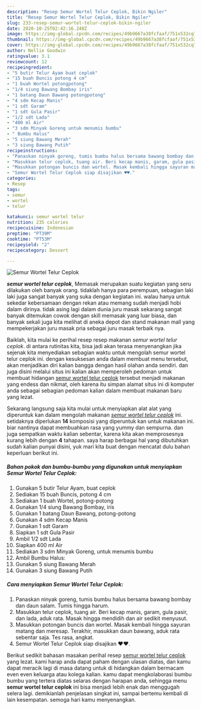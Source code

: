```yaml
---
description: "Resep Semur Wortel Telur Ceplok, Bikin Ngiler"
title: "Resep Semur Wortel Telur Ceplok, Bikin Ngiler"
slug: 233-resep-semur-wortel-telur-ceplok-bikin-ngiler
date: 2020-10-25T02:42:16.248Z
image: https://img-global.cpcdn.com/recipes/49b9667a38fcfaaf/751x532cq70/semur-wortel-telur-ceplok-foto-resep-utama.jpg
thumbnail: https://img-global.cpcdn.com/recipes/49b9667a38fcfaaf/751x532cq70/semur-wortel-telur-ceplok-foto-resep-utama.jpg
cover: https://img-global.cpcdn.com/recipes/49b9667a38fcfaaf/751x532cq70/semur-wortel-telur-ceplok-foto-resep-utama.jpg
author: Nellie Goodwin
ratingvalue: 3.1
reviewcount: 12
recipeingredient:
- "5 butir Telur Ayam buat ceplok"
- "15 buah Buncis potong 4 cm"
- "1 buah Wortel potongpotong"
- "1/4 siung Bawang Bombay iris"
- "1 batang Daun Bawang potongpotong"
- "4 sdm Kecap Manis"
- "1 sdt Garam"
- "1 sdt Gula Pasir"
- "1/2 sdt Lada"
- "400 ml Air"
- "3 sdm Minyak Goreng untuk menumis bumbu"
- " Bumbu Halus"
- "5 siung Bawang Merah"
- "3 siung Bawang Putih"
recipeinstructions:
- "Panaskan ninyak goreng, tumis bumbu halus bersama bawang bombay dan daun salam. Tumis hingga harum."
- "Masukkan telur ceplok, tuang air. Beri kecap manis, garam, gula pasir, dan lada, aduk rata. Masak hingga mendidih dan air sedikit menyusut."
- "Masukkan potongan buncis dan wortel. Masak kembali hingga sayuran matang dan meresap. Terakhir, masukkan daun bawang, aduk rata sebentar saja. Tes rasa, angkat."
- "Semur Wortel Telur Ceplok siap disajikan ♥️♥️."
categories:
- Resep
tags:
- semur
- wortel
- telur

katakunci: semur wortel telur 
nutrition: 235 calories
recipecuisine: Indonesian
preptime: "PT39M"
cooktime: "PT53M"
recipeyield: "2"
recipecategory: Dessert

---
```



![Semur Wortel Telur Ceplok](https://img-global.cpcdn.com/recipes/49b9667a38fcfaaf/751x532cq70/semur-wortel-telur-ceplok-foto-resep-utama.jpg)

<b><i>semur wortel telur ceplok</i></b>, Memasak merupakan suatu kegiatan yang seru dilakukan oleh banyak orang. tidaklah hanya para perempuan, sebagian laki laki juga sangat banyak yang suka dengan kegiatan ini. walau hanya untuk sekedar kebersamaan dengan rekan atau memang sudah menjadi hobi dalam dirinya. tidak asing lagi dalam dunia juru masak sekarang sangat banyak ditemukan cowok dengan skill memasak yang luar biasa, dan banyak sekali juga kita melihat di aneka depot dan stand makanan mall yang mempekerjakan juru masak pria sebagai juru masak terbaik nya.



Baiklah, kita mulai ke perihal resep resep makanan <i>semur wortel telur ceplok</i>. di antara rutinitas kita, bisa jadi akan terasa menyenangkan jika sejenak kita menyediakan sebagian waktu untuk mengolah semur wortel telur ceplok ini. dengan kesuksesan anda dalam membuat menu tersebut, akan menjadikan diri kalian bangga dengan hasil olahan anda sendiri. dan juga disini melalui situs ini kalian akan memperoleh pedoman untuk membuat hidangan <u>semur wortel telur ceplok</u> tersebut menjadi makanan yang endess dan nikmat, oleh karena itu simpan alamat situs ini di komputer anda sebagai sebagian pedoman kalian dalam membuat makanan baru yang lezat.


Sekarang langsung saja kita mulai untuk menyiapkan alat alat yang diperuntuk kan dalam mengolah makanan <u><i>semur wortel telur ceplok</i></u> ini. setidaknya diperlukan <b>14</b> komposisi yang diperuntuk kan untuk makanan ini. biar nantinya dapat membuahkan rasa yang yummy dan sempurna. dan juga sempatkan waktu kalian sebentar, karena kita akan memprosesnya kurang lebih dengan <b>4</b> tahapan. saya harap berbagai hal yang dibutuhkan sudah kalian punyai disini, yuk mari kita buat dengan mencatat dulu bahan keperluan berikut ini.

<!--inarticleads1-->

##### Bahan pokok dan bumbu-bumbu yang digunakan untuk menyiapkan Semur Wortel Telur Ceplok:

1. Gunakan 5 butir Telur Ayam, buat ceplok
1. Sediakan 15 buah Buncis, potong 4 cm
1. Sediakan 1 buah Wortel, potong-potong
1. Gunakan 1/4 siung Bawang Bombay, iris
1. Gunakan 1 batang Daun Bawang, potong-potong
1. Gunakan 4 sdm Kecap Manis
1. Gunakan 1 sdt Garam
1. Siapkan 1 sdt Gula Pasir
1. Ambil 1/2 sdt Lada
1. Siapkan 400 ml Air
1. Sediakan 3 sdm Minyak Goreng, untuk menumis bumbu
1. Ambil  Bumbu Halus:
1. Gunakan 5 siung Bawang Merah
1. Gunakan 3 siung Bawang Putih




<!--inarticleads2-->

##### Cara menyiapkan Semur Wortel Telur Ceplok:

1. Panaskan ninyak goreng, tumis bumbu halus bersama bawang bombay dan daun salam. Tumis hingga harum.
1. Masukkan telur ceplok, tuang air. Beri kecap manis, garam, gula pasir, dan lada, aduk rata. Masak hingga mendidih dan air sedikit menyusut.
1. Masukkan potongan buncis dan wortel. Masak kembali hingga sayuran matang dan meresap. Terakhir, masukkan daun bawang, aduk rata sebentar saja. Tes rasa, angkat.
1. Semur Wortel Telur Ceplok siap disajikan ♥️♥️.




Berikut sedikit bahasan masakan perihal resep <u>semur wortel telur ceplok</u> yang lezat. kami harap anda dapat paham dengan ulasan diatas, dan kamu dapat meracik lagi di masa datang untuk di hidangkan dalam bermacam even even keluarga atau kolega kalian. kamu dapat mengkolaborasi bumbu bumbu yang tertera diatas selaras dengan harapan anda, sehingga menu <b>semur wortel telur ceplok</b> ini bisa menjadi lebih enak dan menggugah selera lagi. demikianlah penjelasan singkat ini, sampai bertemu kembali di lain kesempatan. semoga hari kamu menyenangkan.
